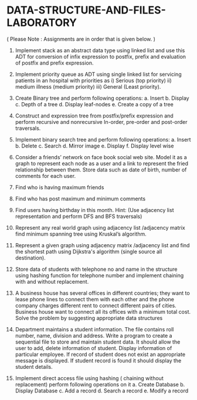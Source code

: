 # DATA-STRUCTURE-AND-FILES-LABORATORY

( Please Note : Assignments are in order that is given below. )

1. Implement stack as an abstract data type using linked list and use this ADT for conversion of
infix expression to postfix, prefix and evaluation of postfix and prefix expression.

2. Implement priority queue as ADT using single linked list for servicing patients in an hospital
with priorities as i) Serious (top priority) ii) medium illness (medium priority) iii) General (Least
priority).

3. Create Binary tree and perform following operations:
a. Insert
b. Display
c. Depth of a tree
d. Display leaf-nodes
e. Create a copy of a tree

4. Construct and expression tree from postfix/prefix expression and perform recursive and nonrecursive
In-order, pre-order and post-order traversals.
5. Implement binary search tree and perform following operations:
a. Insert
b. Delete
c. Search
d. Mirror image
e. Display
f. Display level wise

6. Consider a friends’ network on face book social web site. Model it as a graph to represent each
node as a user and a link to represent the fried relationship between them. Store data such as
date of birth, number of comments for each user.
1. Find who is having maximum friends
2. Find who has post maximum and minimum comments
3. Find users having birthday in this month.
Hint: (Use adjacency list representation and perform DFS and BFS traversals)

7. Represent any real world graph using adjacency list /adjacency matrix find minimum spanning
tree using Kruskal’s algorithm.

8. Represent a given graph using adjacency matrix /adjacency list and find the shortest path using
Dijkstra's algorithm (single source all destination).

9. Store data of students with telephone no and name in the structure using hashing function for
telephone number and implement chaining with and without replacement.

10. A business house has several offices in different countries; they want to lease phone lines to
connect them with each other and the phone company charges different rent to connect
different pairs of cities. Business house want to connect all its offices with a minimum total
cost. Solve the problem by suggesting appropriate data structures

11. Department maintains a student information. The file contains roll number, name, division and
address. Write a program to create a sequential file to store and maintain student data. It
should allow the user to add, delete information of student. Display information of particular
employee. If record of student does not exist an appropriate message is displayed. If student
record is found it should display the student details.

12. Implement direct access file using hashing ( chaining without replacement) perform following
operations on it
a. Create Database
b. Display Database
c. Add a record
d. Search a record
e. Modify a record
